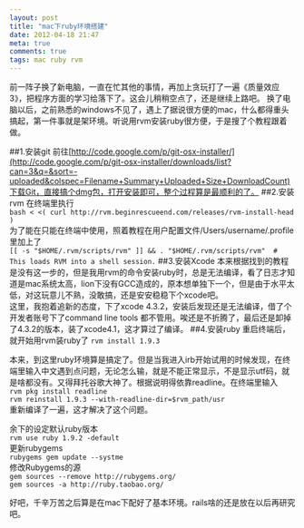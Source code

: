 ```yaml
---
layout: post
title: "mac下ruby环境搭建"
date: 2012-04-18 21:47
meta: true
comments: true
tags: mac ruby rvm
---
```

前一阵子换了新电脑，一直在忙其他的事情，再加上贪玩打了一遍《质量效应3》，把程序方面的学习给落下了。这会儿稍稍空点了，还是继续上路吧。
换了电脑以后，之前熟悉的windows不见了，遇上了据说很方便的mac，什么都得重头搞起，第一件事就是架环境。听说用rvm安装ruby很方便，于是搜了个教程跟着做。
<!--more-->
##1.安装git
前往[http://code.google.com/p/git-osx-installer/](http://code.google.com/p/git-osx-installer/downloads/list?can=3&q=&sort=-uploaded&colspec=Filename+Summary+Uploaded+Size+DownloadCount)下载Git，直接搞个dmg包，打开安装即可，整个过程算是最顺利的了。
##2.安装rvm
在终端里执行  
`bash < <( curl http://rvm.beginrescueend.com/releases/rvm-install-head )`  
为了能在只能在终端中使用，照着教程在用户配置文件/Users/username/.profile里加上了  
`[[ -s "$HOME/.rvm/scripts/rvm" ]] && . "$HOME/.rvm/scripts/rvm"  # This loads RVM into a shell session.` 
##3.安装Xcode
本来根据找到的教程是没有这一步的，但是我用rvm的命令安装ruby时，总是无法编译，看了日志才知道是mac系统太高，lion下没有GCC造成的，原本想单独下一个，但是由于水平太低，对这玩意儿不熟，没敢搞，还是安安稳稳下个xcode吧。  
这里，我抱着追新的态度，下了xcode 4.3.2，安装后发现还是无法编译，借了个开发者账号下了command line tools 都不管用。唉还是不折腾了，最后还是卸掉了4.3.2的版本，装了xcode4.1，这才算过了编译。
##4.安装ruby
重启终端后，就开始用rvm装ruby了
`rvm install 1.9.3`

本来，到这里ruby环境算是搞定了。但是当我进入irb开始试用的时候发现，在终端里输入中文遇到点问题，无论怎么输，就是不能正常显示，不是显示utf码，就是啥都没有。又得拜托谷歌大神了。根据说明得依靠readline。在终端里输入  
`rvm pkg install readline`  
`rvm reinstall 1.9.3 --with-readline-dir=$rvm_path/usr`  
重新编译了一遍，这才解决了这个问题。  

余下的设定默认ruby版本  
`rvm use ruby 1.9.2 -default`  
更新rubygems  
`rubygems gem update --systme`  
修改Rubygems的源  
`gem sources --remove http://rubygems.org/`  
`gem sources -a http://ruby.taobao.org/`

好吧，千辛万苦之后算是在mac下配好了基本环境。rails啥的还是放在以后再研究吧。

